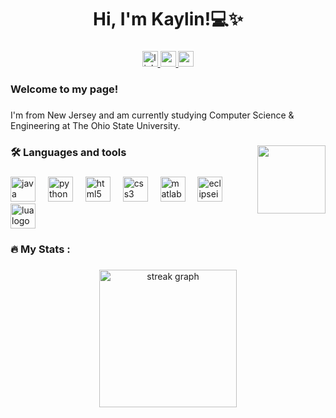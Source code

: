 <h1 align="center">Hi, I'm Kaylin!💻✨</h1>

###

<div align="center">
  <a href="https://www.linkedin.com/in/kaylin-kerrick-654739352/" target="_blank">
    <img src="https://img.shields.io/static/v1?message=LinkedIn&logo=linkedin&label=&color=0077B5&logoColor=white&labelColor=&style=for-the-badge" height="25" alt="linkedin logo"  />
  </a>
  <a href="mailto:kaylinmkerrick@gmail.com" target="_blank">
    <img src="https://img.shields.io/static/v1?message=Gmail&logo=gmail&label=&color=D14836&logoColor=white&labelColor=&style=for-the-badge" height="25" alt="gmail logo"  />
  </a>
  <a href="https://drive.google.com/file/d/1-bHd_TPIko6r84TGRa5evEzgkFthQ12h/view?usp=sharing" target="_blank">
    <img src="https://img.shields.io/static/v1?message=Resume&logo=codesandbox&label=&color=04040&logoColor=&labelColor=&style=for-the-badge" height="25" alt="codesandbox logo"  />
  </a>
</div>

###

<h3 align="left">Welcome to my page!</h3>

###

<p align="left">I'm from New Jersey and am currently studying Computer Science & Engineering at The Ohio State University.</p>

###

<img align="right" height="109" src="https://tylerlofthouse.com/assets/programming_cat-30b69356.gif"  />

###

<h3 align="left">🛠 Languages and tools</h3>

###

<div align="left">
  <img src="https://skillicons.dev/icons?i=java" height="40" alt="java logo"  />
  <img width="12" />
  <img src="https://skillicons.dev/icons?i=py" height="40" alt="python logo"  />
  <img width="12" />
  <img src="https://skillicons.dev/icons?i=html" height="40" alt="html5 logo"  />
  <img width="12" />
  <img src="https://skillicons.dev/icons?i=css" height="40" alt="css3 logo"  />
  <img width="12" />
  <img src="https://skillicons.dev/icons?i=matlab" height="40" alt="matlab logo"  />
  <img width="12" />
  <img src="https://skillicons.dev/icons?i=eclipse" height="40" alt="eclipseide logo"  />
  <img width="12" />
  <img src="https://skillicons.dev/icons?i=lua" height="40" alt="lua logo"  />
</div>

###

<h3 align="left">🔥   My Stats :</h3>

###

<div align="center">
  <img src="https://streak-stats.demolab.com?user=KaylinKerrick&locale=en&mode=daily&theme=dark&hide_border=false&border_radius=5&order=3" height="220" alt="streak graph"  />
</div>

###
